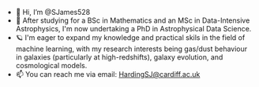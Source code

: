- 👋 Hi, I’m @SJames528
- 👀 After studying for a BSc in Mathematics and an MSc in Data-Intensive Astrophysics, I'm now undertaking a PhD in Astrophysical Data Science.
- 🪐 I'm eager to expand my knowledge and practical skils in the field of machine learning, with my research interests being gas/dust behaviour in galaxies (particularly at high-redshifts), galaxy evolution, and cosmological models.
- 📫 You can reach me via email: HardingSJ@cardiff.ac.uk
